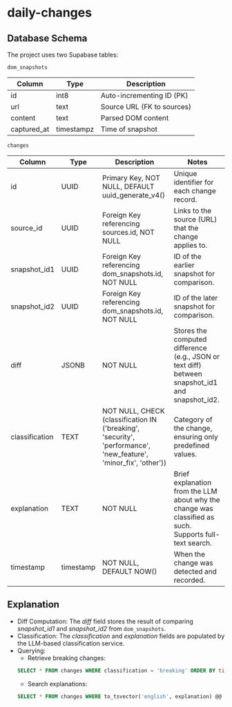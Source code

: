# daily-changes

## Database Schema

The project uses two Supabase tables:

`dom_snapshots`

| Column | Type | Description | 
|--------|------|-------------|
| id     | int8     | Auto-incrementing ID (PK)          |
| url    | text     | Source URL (FK to sources)            |
| content    | text     | Parsed DOM content            |
| captured_at    | timestampz     | Time of snapshot            |

`changes`

| Column | Type | Description | Notes | 
|--------|------|-------------|-------------|
| id     | UUID     | Primary Key, NOT NULL, DEFAULT uuid_generate_v4()          | Unique identifier for each change record.|
| source_id     | UUID     | Foreign Key referencing sources.id, NOT NULL          | Links to the source (URL) that the change applies to.|
| snapshot_id1     | UUID     | Foreign Key referencing dom_snapshots.id, NOT NULL          | ID of the earlier snapshot for comparison.|
| snapshot_id2     | UUID     | Foreign Key referencing dom_snapshots.id, NOT NULL        | ID of the later snapshot for comparison.|
| diff     | JSONB     | NOT NULL        | Stores the computed difference (e.g., JSON or text diff) between snapshot_id1 and snapshot_id2.|
| classification     | TEXT     | NOT NULL, CHECK (classification IN ('breaking', 'security', 'performance', 'new_feature', 'minor_fix', 'other'))        | Category of the change, ensuring only predefined values.|
| explanation     | TEXT     | NOT NULL       | Brief explanation from the LLM about why the change was classified as such. Supports full-text search.|
| timestamp     | timestamp     | NOT NULL, DEFAULT NOW()       | When the change was detected and recorded.|
## Explanation
- Diff Computation: The _diff_ field stores the result of comparing _snapshot_id1_ and _snapshot_id2_ from `dom_snapshots`.
- Classification: The _classification_ and _explanation_ fields are populated by the LLM-based classification service.
- Querying: 
    - Retrieve breaking changes: 
    ```sql
    SELECT * FROM changes WHERE classification = 'breaking' ORDER BY timestamp DESC;
    ```
    - Search explanations:
    ```sql 
    SELECT * FROM changes WHERE to_tsvector('english', explanation) @@ to_tsquery('english', 'security');
    ```
